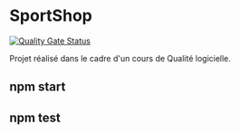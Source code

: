 # SportShop
[![Quality Gate Status](https://sonarcloud.io/api/project_badges/measure?project=LucasLelaidier_SportShopFront&metric=alert_status)](https://sonarcloud.io/dashboard?id=LucasLelaidier_SportShopFront)

Projet réalisé dans le cadre d'un cours de Qualité logicielle.

## npm start

## npm test
